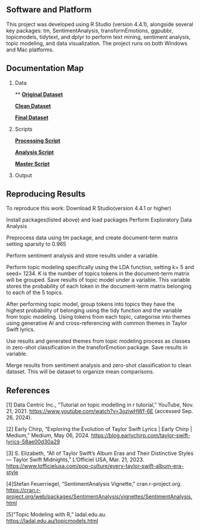 ## Software and Platform

This project was developed using R Studio (version 4.4.1), alongside several key packages: tm, SentimentAnalysis, transformEmotions, ggpubbr, topicmodels, tidytext, and dplyr to perform text mining, sentiment analysis, topic modeling, and data visualization. The project runs on both Windows and Mac platforms.

## Documentation Map
1. Data
   
     ** **[Original Dataset](https://github.com/cann-emma/DSProject1/blob/main/data/ts_discography_original.csv)**


     **[Clean Dataset](https://github.com/cann-emma/DSProject1/blob/main/data/ts_discography_clean.csv)**


     **[Final Dataset](https://github.com/cann-emma/DSProject1/blob/main/data/ts_discography_final.csv)**
   
1. Scripts
   
     **[Processing Script](https://github.com/cann-emma/DSProject1/blob/main/scripts/TSwiftLyric-DataCleaning.R)**

   
     **[Analysis Script](https://github.com/cann-emma/DSProject1/blob/main/scripts/TSwiftLyric-Analysis.R)**

   
     **[Master Script](https://github.com/cann-emma/DSProject1/blob/main/scripts/TSwiftLyricAnalysis.R)**
   
2. Output

## Reproducing Results
To reproduce this work:
Download R Studio(version 4.4.1 or higher)

Install packages(listed above) and load packages 
Perform Exploratory Data Analysis 

Preprocess data using tm package, and create document-term matrix setting sparsity to 0.965

Perform sentiment analysis and store results under a variable.

Perform topic modeling specifically using the LDA function, setting k= 5 and seed= 1234. K is the number of topics tokens in the document-term matrix will be grouped. Save results of topic model under a variable. This variable stores the probability of each token in the document-term matrix belonging to each of the 5 topics. 

After performing topic model, group tokens into topics they have the highest probability of belonging using the tidy function and the variable from topic modeling. Using tokens from each topic, categorise into themes using generative AI and cross-referencing with common themes in Taylor Swift lyrics.

Use results and generated themes from topic modeling process as classes in zero-shot classification in the transforEmotion package. Save results in variable. 

Merge results from sentiment analysis and zero-shot classification to clean dataset. This will be dataset to organize mean comparisons.



## References

[1] Data Centric Inc., “Tutorial on topic modelling in r tutorial,” YouTube, Nov. 21, 2021. 
https://www.youtube.com/watch?v=3ozjwHWf-6E (accessed Sep. 26, 2024).

[2] Early Chirp, “Exploring the Evolution of Taylor Swift Lyrics | Early Chirp | Medium,” Medium, May 06, 2024.
https://blog.earlychirp.com/taylor-swift-lyrics-58ae00d30a29

[3] S. Elizabeth, “All of Taylor Swift’s Album Eras and Their Distinctive Styles — Taylor Swift Midnights,” L’Officiel USA, Mar. 21, 2023.
https://www.lofficielusa.com/pop-culture/every-taylor-swift-album-era-style

[4]Stefan Feuerriegel, “SentimentAnalysis Vignette,” cran.r-project.org. 
https://cran.r-project.org/web/packages/SentimentAnalysis/vignettes/SentimentAnalysis.html

[5]“Topic Modeling with R,” ladal.edu.au.
https://ladal.edu.au/topicmodels.html
‌
‌
‌
